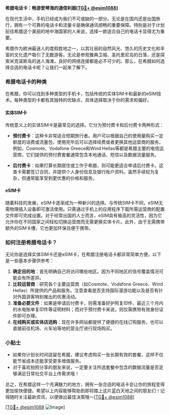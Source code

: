 **希腊电话卡：畅游爱琴海的通信利器[[TG💪+ @esim1088](https://t.me/s/esim1088)]**

在现代生活中，手机已经成为我们不可或缺的一部分。无论是在国内还是出国旅行，拥有一个可靠的电话卡和流量卡是确保通讯顺畅的重要保障。特别是对于计划前往希腊这个美丽的地中海国家的人来说，选择一款适合自己的电话卡显得尤为重要。

希腊作为欧洲最迷人的度假胜地之一，以其壮丽的自然风光、悠久的历史文化和丰富的文化遗产吸引了无数游客。无论是参观雅典卫城、圣托里尼岛的日落，还是探索米克诺斯岛的迷人海滩，良好的网络连接都是必不可少的。那么，在希腊如何选择合适的电话卡呢？让我们一起来了解下。

### 希腊电话卡的种类

在希腊，你可以找到多种类型的手机卡，包括传统的实体SIM卡和最新的eSIM技术。每种类型的卡都有其独特的优缺点，具体选择取决于你的需求和偏好。

#### 实体SIM卡

传统意义上的实体SIM卡是最常见的选择。它分为预付费卡和后付费卡两种形式：

- **预付费卡**：这种卡非常适合短期旅行者。用户可以根据自己的使用量购买一定额度的话费或流量包，使用完毕后可以选择续费或者更换其他运营商的服务。例如，Cosmote、Vodafone Greece和Wind Hellas等都是希腊主要的电信运营商，它们提供的预付费套餐通常包含本地通话、短信以及数据流量服务。
  
- **后付费卡**：如果打算长期居住或工作于希腊，则可能更适合申请后付费卡。这类卡需要签订合同，并提供个人身份信息及银行账户资料。虽然手续较为复杂，但通常能享受到更优惠的价格和服务。

#### eSIM卡

随着科技的发展，eSIM卡逐渐成为一种新兴的选择。与传统SIM卡不同，eSIM无需物理插入设备即可激活使用。只需通过手机上的应用程序下载所需运营商的配置文件即可完成设置。对于经常出国的人士而言，eSIM具有极高的灵活性，因为它允许你在不同国家之间轻松切换运营商而无需更换实体卡片。此外，由于无需携带额外的SIM卡槽，它也更加环保且便于携带。

### 如何注册希腊电话卡？

无论你是选择实体SIM卡还是eSIM卡，在希腊注册电话卡都非常简单方便。以下是一些基本步骤供参考：

1. **确定目的地**：首先明确自己将访问哪些地区。因为不同地区的信号覆盖情况可能会有所差异。
2. **比较运营商**：研究各个主要运营商（如Cosmote、Vodafone Greece、Wind Hellas）所提供的产品和服务。注意查看是否支持国际漫游功能以及是否有针对外国游客特别推出的优惠活动。
3. **准备必要文件**：如果是申请后付费卡，则需准备好护照复印件、最近三个月内的水电账单复印件等证明材料；而对于预付费卡来说，则仅需携带有效身份证件即可办理。
4. **在线购买或实体店选购**：现在许多网站都提供了便捷的在线订购服务，也可以直接前往机场、火车站等地的营业厅进行现场购买。

### 小贴士

- 如果你计划长时间逗留在希腊，建议考虑购买一张长期有效的套餐，这样不仅能节省成本还能享受更多增值服务。
- 对于喜欢拍照分享的朋友来说，一定要关注所选套餐中包含的数据流量是否足够满足日常社交平台上传需求哦！

总之，在希腊这样一个充满魅力的地方，拥有一张合适的电话卡会让你的旅程变得更加愉快便捷。希望以上内容能够帮助到即将踏上这片蓝白天地之间的朋友们！记得随时关注最新资讯，以便做出最佳决策哦～[[TG💪+ @esim1088](https://t.me/s/esim1088)]

[[TG💪+ @esim1088](https://t.me/s/esim1088) ![Image](https://i.postimg.cc/4NQfJmqS/Snipaste-2025-05-13-00-14-12.png)]
